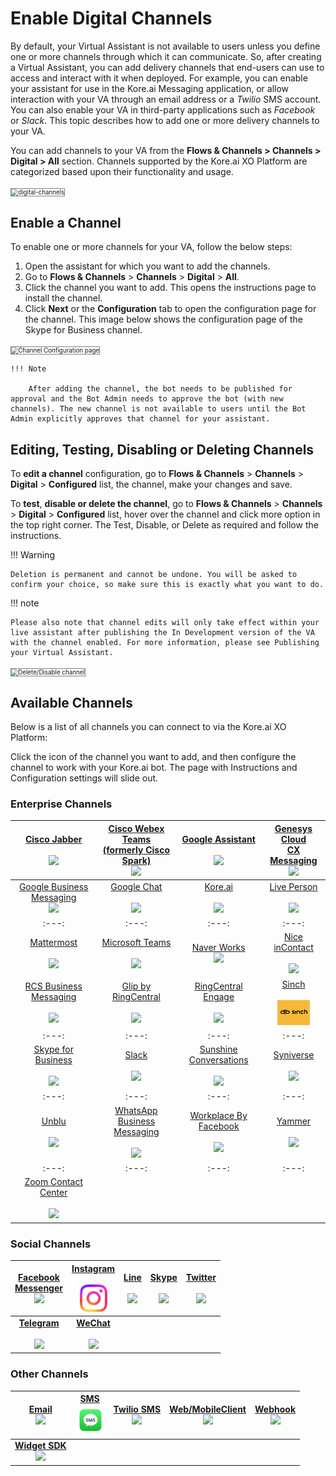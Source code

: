 # Enable Digital Channels

By default, your Virtual Assistant is not available to users unless you define one or more channels through which it can communicate. So, after creating a Virtual Assistant, you can add delivery channels that end-users can use to access and interact with it when deployed. For example, you can enable your assistant for use in the Kore.ai Messaging application, or allow interaction with your VA through an email address or a _Twilio_ SMS account. You can also enable your VA in third-party applications such as _Facebook_ or _Slack_. This topic describes how to add one or more delivery channels to your VA.

You can add channels to your VA from the **Flows & Channels > Channels > Digital > All** section. Channels supported by the Kore.ai XO Platform are categorized based upon their functionality and usage.

<img src="../images/digital-channels.png" alt="digital-channels" title="digital-channels" style="border: 1px solid gray; zoom:70%;">

## Enable a Channel

To enable one or more channels for your VA, follow the below steps:

1. Open the assistant for which you want to add the channels.
2. Go to **Flows & Channels** > **Channels** > **Digital** > **All**.
3. Click the channel you want to add. This opens the instructions page to install the channel.
4. Click **Next** or the **Configuration** tab to open the configuration page for the channel. This image below shows the configuration page of the Skype for Business channel.  
<img src="../images/channel-enablement-img2-instructions.png" alt="Channel Configuration page" title="Channel Configuration page" style="border: 1px solid gray; zoom:70%;">

    !!! Note

        After adding the channel, the bot needs to be published for approval and the Bot Admin needs to approve the bot (with new channels). The new channel is not available to users until the Bot Admin explicitly approves that channel for your assistant.

## Editing, Testing,  Disabling or Deleting Channels

To **edit a channel** configuration, go to **Flows & Channels** > **Channels** > **Digital** > **Configured** list, the channel, make your changes and save.

To **test**, **disable or delete the channel**, go to **Flows & Channels** > **Channels** > **Digital** > **Configured** list, hover over the channel and click more option in the top right corner. The Test, Disable, or Delete as required and follow the instructions.


!!! Warning

    Deletion is permanent and cannot be undone. You will be asked to confirm your choice, so make sure this is exactly what you want to do.

!!! note

    Please also note that channel edits will only take effect within your live assistant after publishing the In Development version of the VA with the channel enabled. For more information, please see Publishing your Virtual Assistant.

<img src="../images/test-channel.png" alt="Delete/Disable channel" title="Delete/Disable channel" style="border: 1px solid gray; zoom:70%;">

## Available Channels

Below is a list of all channels you can connect to via the Kore.ai XO Platform:

Click the icon of the channel you want to add, and then configure the channel to work with your Kore.ai bot. The page with Instructions and Configuration settings will slide out.

### Enterprise Channels

| [Cisco Jabber](./add-cisco-jabber-channel.md) <br><br> [![](./images/logo1-jabber.png)](./add-cisco-jabber-channel.md) | [Cisco Webex Teams<br>(formerly  Cisco Spark)](./add-cisco-channel.md)  <br>[![](./images/logo2-cisco-webex-teams.png)](./add-cisco-channel.md) | [Google Assistant](./add-google-assistant-channel.md) <br><br> [![](./images/logo4-google-assistant.png)](./add-google-assistant-channel.md)| [Genesys Cloud  <br>CX Messaging](./add-genesys-chat-channel.md)   <br> [![](./images/logo5-genesys-chat-new-logo.png)](./add-genesys-chat-channel.md)|
|:---:|:---:|:---:|:---:|
[Google Business Messaging](./add-google-business-messaging-channel.md)  <br>[![](./images/logo6-gbm.png)](./add-google-business-messaging-channel.md) | [Google Chat](./add-google-chat.md) <br> <br>[![](./images/logo7-google-chat.png)](./add-google-chat.md) | [Kore.ai](./add-kore-channel.md)  <br>  <br>[![](./images/logo8-kore-ai.png)](./add-kore-channel.md) | [Live Person](./add-live-person-channel.md) <br>  <br>[![](./images/logo9-live-person.png)](./add-live-person-channel.md)|
|:---:|:---:|:---:|:---:|
|[Mattermost](./add-mattermost-channel.md)  <br>   <br>[![](./images/logo10-mattermost.png)](./add-mattermost-channel.md) | [Microsoft Teams](./add-microsoft-teams-channel.md)  <br>  <br>[![](./images/logo11-ms-teams.png)](./add-microsoft-teams-channel.md) | [Naver Works](./add-naver-works-channel.md)    <br>[![](./images/logo12-naver.png)](./add-naver-works-channel.md) | [Nice inContact](./add-nice-incontact-channel.md)   <br>  <br>[![](./images/logo13-nice.png)](./add-nice-incontact-channel.md) |
|[RCS Business Messaging](./add-google-rcs-channel.md)<br>  <br>[![](./images/logo14-rcs.png)](./add-google-rcs-channel.md)| [Glip by RingCentral](./add-ringcentral-glip-channel.md)  <br><br>[![](./images/logo15-glip.png)](./add-ringcentral-glip-channel.md) | [RingCentral  Engage](./add-ringcentral-engage-channel.md)   <br><br>[![](./images/logo16-ring-central.png)](./add-ringcentral-engage-channel.md) | [Sinch](./add-sinch-channel.md)  <br> <br>[![](./images/sinch-logo.png)](./add-sinch-channel.md)|
|:---:|:---:|:---:|:---:|
| [Skype for Business](./add-skype-business-channel.md)  <br> <br>[![](./images/logo17-skype-business.png)](./add-skype-business-channel.md) | [Slack](./add-slack-channel.md) <br>  <br>[![](./images/logo18-slack.png)](./add-slack-channel.md) | [Sunshine Conversations](./add-sunshine-conversations-channel.md)   <br><br>[![](./images/logo19-sunshine-conversations.png)](./add-sunshine-conversations-channel.md) | [Syniverse](./add-syniverse-channel.md)  <br>  <br>[![](./images/logo20-syniverse.png)](./add-syniverse-channel.md)|
|:---:|:---:|:---:|:---:|
| [Unblu](./add-unblu-channel.md)  <br>  <br>[![](./images/logo21-unblu.png)](./add-unblu-channel.md) | [WhatsApp Business<br>Messaging](./add-whatsapp-business-channel.md)  <br><br>[![](./images/logo22-whatsapp-business.png)](./add-whatsapp-business-channel.md) | [Workplace By Facebook](./add-workplace-by-facebook-channel.md) <br> <br>[![](./images/logo23-wp-facebook.png)](./add-workplace-by-facebook-channel.md) | [Yammer](./add-microsoft-yammer-channel.md) <br>  <br>[![](./images/logo24-yammer.png)](./add-microsoft-yammer-channel.md)|
|:---:|:---:|:---:|:---:|
| [Zoom Contact Center](./add-zoom-contact-center-channel.md) <br> <br>[![](./images/logo25-zoom.png)](./add-zoom-contact-center-channel.md)|









### Social Channels

|[Facebook<br>Messenger](./add-facebook-messenger-channel.md)     <br> [![](./images/logo26-fb-messenger.png)](./add-facebook-messenger-channel.md)|[Instagram](./add-instagram-channel.md)   <br>  <br> [![](./images/insta-logo.png)](./add-instagram-channel.md) |[Line](./add-line-messenger-channel.md) <br>  <br>   [![](./images/logo27-line.png)](./add-line-messenger-channel.md)|[Skype](./add-skype-channel.md) <br> <br>    [![](./images/logo28-skype.png)](./add-skype-channel.md)|[Twitter](./add-twitter-channel.md)<br><br>[![](./images/logo30-twitter.png)](./add-twitter-channel.md)|
|:--------:|:----:|:----:|:----:|:----:|
[**Telegram**](./add-telegram-channel.md)   <br>  <br> [![](./images/logo29-telegram.png)](./add-telegram-channel.md) |[**WeChat**](./add-wechat-channel.md)   <br> <br>  [![](./images/logo31-we-chat.png)](./add-wechat-channel.md)| 



### Other Channels

|[Email](./add-email-channel.md)<br>[![](./images/logo37-email.png)](./add-email-channel.md)|[SMS](./add-sms-channel.md)<br>[![](./images/sms-channel-logo.png)](./add-sms-channel.md)|[Twilio SMS](./add-twilio-sms-channel.md)<br> [![](./images/logo35-twilio.png)](./add-twilio-sms-channel.md)|[Web/MobileClient](./add-web-mobile-client.md)<br> [![](./images/logo39-webmobile.png)](./add-web-mobile-client.md)|[Webhook](./add-webhook-channel.md)<br> [![](./images/logo40-webhook.png)](./add-webhook-channel.md)|
|:---:|:---:|:---:|:---:|:---:|
|[**Widget SDK**](./add-widget-sdk-channel.md)<br> [![](./images/logo39-webmobile.png)](./add-widget-sdk-channel.md)|